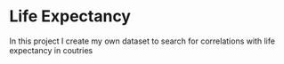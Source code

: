 # Life Expectancy
 In this project I create my own dataset to search for correlations with life expectancy in coutries
